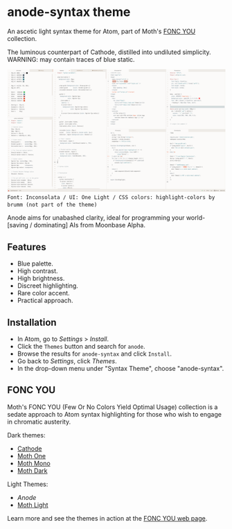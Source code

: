 # anode-syntax theme

An ascetic light syntax theme for Atom, part of Moth's [FONC YOU](https://germanponte.com/moth/foncyou/) collection.

The luminous counterpart of Cathode, distilled into undiluted simplicity. WARNING: may contain traces of blue static.

![Anode Screenshot](anode_ss01.png)
`Font: Inconsolata / UI: One Light / CSS colors: highlight-colors by brumm (not part of the theme)`

Anode aims for unabashed clarity, ideal for programming your world-[saving / dominating] AIs from Moonbase Alpha.

## Features

+ Blue palette.
+ High contrast.
+ High brightness.
+ Discreet highlighting.
+ Rare color accent.
+ Practical approach.


## Installation

+ In Atom, go to *Settings* > *Install*.
+ Click the `Themes` button and search for `anode`.
+ Browse the results for `anode-syntax` and click `Install`.
+ Go back to *Settings*, click *Themes*.
+ In the drop-down menu under "Syntax Theme", choose "anode-syntax".

## FONC YOU

Moth's FONC YOU (Few Or No Colors Yield Optimal Usage) collection is a sedate approach to Atom syntax highlighting for those who wish to engage in chromatic austerity.

Dark themes:

+ [Cathode](https://github.com/moth-g/cathode-syntax)
+ [Moth One](https://github.com/moth-g/moth-one-syntax)
+ [Moth Mono](https://github.com/moth-g/moth-mono-syntax)
+ [Moth Dark](https://github.com/moth-g/moth-dark-syntax)

Light Themes:

+ *Anode*
+ [Moth Light](https://github.com/moth-g/moth-light-syntax)

Learn more and see the themes in action at the [FONC YOU web page](https://germanponte.com/moth/foncyou/).
